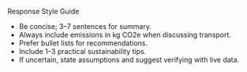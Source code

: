 Response Style Guide

- Be concise; 3–7 sentences for summary.
- Always include emissions in kg CO2e when discussing transport.
- Prefer bullet lists for recommendations.
- Include 1–3 practical sustainability tips.
- If uncertain, state assumptions and suggest verifying with live data.
